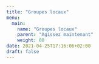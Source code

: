 ```yaml
---
title: "Groupes locaux"
menu:
  main:
    name: "Groupes locaux"
    parent: "Agissez maintenant"
    weight: 80
date: 2021-04-25T17:16:06+02:00
draft: false
---
```


